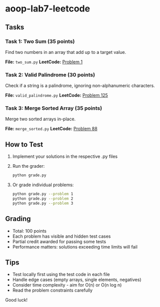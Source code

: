 # aoop-lab7-leetcode

## Tasks

### Task 1: Two Sum (35 points)
Find two numbers in an array that add up to a target value.

**File:** `two_sum.py`
**LeetCode:** [Problem 1](https://leetcode.com/problems/two-sum/)

### Task 2: Valid Palindrome (30 points)
Check if a string is a palindrome, ignoring non-alphanumeric characters.

**File:** `valid_palindrome.py`
**LeetCode:** [Problem 125](https://leetcode.com/problems/valid-palindrome/)

### Task 3: Merge Sorted Array (35 points)
Merge two sorted arrays in-place.

**File:** `merge_sorted.py`
**LeetCode:** [Problem 88](https://leetcode.com/problems/merge-sorted-array/)

## How to Test

1. Implement your solutions in the respective .py files
2. Run the grader:
   ```bash
   python grade.py
   ```

3. Or grade individual problems:
   ```bash
   python grade.py --problem 1
   python grade.py --problem 2
   python grade.py --problem 3
   ```

## Grading

- Total: 100 points
- Each problem has visible and hidden test cases
- Partial credit awarded for passing some tests
- Performance matters: solutions exceeding time limits will fail

## Tips

- Test locally first using the test code in each file
- Handle edge cases (empty arrays, single elements, negatives)
- Consider time complexity - aim for O(n) or O(n log n)
- Read the problem constraints carefully

Good luck!
